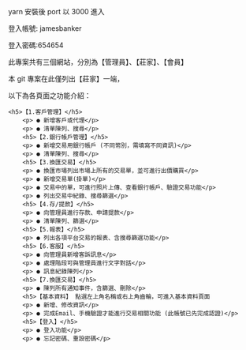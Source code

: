 <p><p>yarn 安裝後 port 以 3000 進入</p>
<p>登入帳號: jamesbanker</p>
<p> 登入密碼:654654 </p>
 <p>此專案共有三個網站，分別為【管理員】、【莊家】、【會員】</p>
    <p>本 git 專案在此僅列出【莊家】一端，</p>
    <p>以下為各頁面之功能介紹：</p>

    <h5>【1.客戶管理】</h5>
        <p> ● 新增客戶或代理</p>
        <p> ● 清單陳列、搜尋</p>
        <h5>【2.銀行帳戶管理】</h5>
        <p> ● 新增交易用銀行帳戶 (不同幣別，需填寫不同資訊)</p>
        <p> ● 清單陳列、搜尋</p>
        <h5>【3.換匯交易】</h5>
        <p> ● 換匯市場列出市場上所有的交易單，並可進行出價購買</p>
        <p> ● 新增交易單(掛單)</p>
        <p> ● 交易中的單，可進行照片上傳、查看銀行帳戶、驗證交易功能</p>
        <p> ● 列出交易中紀錄、搜尋篩選</p>
        <h5>【4.存/提款】</h5>
        <p> ● 向管理員進行存款、申請提款</p>
        <p> ● 清單陳列、篩選</p>
        <h5>【5.報表】</h5>
        <p> ● 列出各項平台交易的報表、含搜尋篩選功能</p>
        <h5>【6.客服】</h5>
        <p> ● 向管理員新增客訴訊息</p>
        <p> ● 處理階段可與管理員進行文字對話</p>
        <p> ● 訊息紀錄陳列</p>
        <h5>【7.換匯交易】</h5>
        <p> ● 陳列所有通知事件，含篩選、刪除</p>
        <h5>【基本資料】 點選左上角名稱或右上角齒輪，可進入基本資料頁面
        <p> ● 新增、修改資訊</p>
        <p> ● 完成Email、手機驗證才能進行交易相關功能 (此帳號已先完成認證)</p>
        <h5>【登入】</h5>
        <p> ● 登入功能</p>
        <p> ● 忘記密碼、重設密碼</p>
